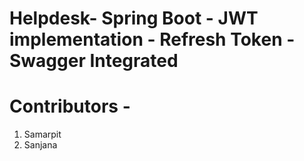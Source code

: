 # Helpdesk- Spring Boot - JWT implementation - Refresh Token - Swagger Integrated 

# Contributors -
1. Samarpit
2. Sanjana

